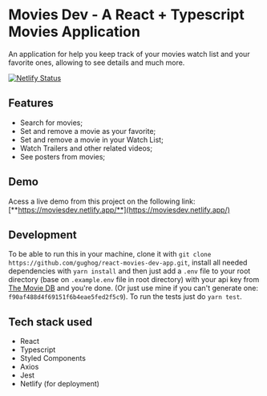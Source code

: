 # Movies Dev - A React + Typescript Movies Application

An application for help you keep track of your movies watch list and your favorite ones, allowing to see details and much more.

[![Netlify Status](https://api.netlify.com/api/v1/badges/ae2af8fe-b7d6-44b5-ba84-9fd49d37a7e5/deploy-status)](https://app.netlify.com/sites/moviesdev/deploys)

## Features

- Search for movies;
- Set and remove a movie as your favorite;
- Set and remove a movie in your Watch List;
- Watch Trailers and other related videos;
- See posters from movies;

## Demo

Acess a live demo from this project on the following link: [**https://moviesdev.netlify.app/**](https://moviesdev.netlify.app/)

## Development

To be able to run this in your machine, clone it with `git clone https://github.com/gughog/react-movies-dev-app.git`, install all needed dependencies with `yarn install` and then just add a `.env` file to your root directory (base on `.example.env` file in root directory) with your api key from [The Movie DB](https://www.themoviedb.org/documentation/api) and you're done. (Or just use mine if you can't generate one: `f90af488d4f69151f6b4eae5fed2f5c9`). To run the tests just do `yarn test`.

## Tech stack used

- React
- Typescript
- Styled Components
- Axios
- Jest
- Netlify (for deployment)